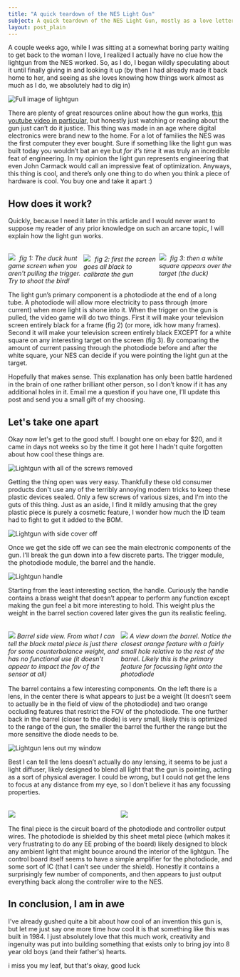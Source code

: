 ```yaml
---
title: "A quick teardown of the NES Light Gun"
subject: A quick teardown of the NES Light Gun, mostly as a love letter to the geniuses who built this
layout: post_plain
---
```


A couple weeks ago, while I was sitting at a somewhat boring party waiting to get back to the woman I love, I realized I actually have no clue how the lightgun from the NES worked. So, as I do, I began wildly speculating about it until finally giving in and looking it up (by then I had already made it back home to her, and seeing as she loves knowing how things work almost as much as I do, we absolutely had to dig in)

![Full image of lightgun](/images/lightgun/1-full.jpeg)

There are plenty of great resources online about how the gun works, [this youtube video in particular](https://www.youtube.com/watch?v=cu83tZIAzlA), but honestly just watching or reading about the gun just can’t do it justice. This thing was made in an age where digital electronics were brand new to the home. For a lot of families the NES was the first computer they ever bought. Sure if something like the light gun was built today you wouldn’t bat an eye but _for it’s time_ it was truly an incredible feat of engineering. In my opinion the light gun represents engineering that even John Carmack would call an impressive feat of optimization. Anyways, this thing is cool, and there’s only one thing to do when you think a piece of hardware is cool. You buy one and take it apart :)


## How does it work?

Quickly, because I need it later in this article and I would never want to suppose my reader of any prior knowledge on such an arcane topic, I will explain how the light gun works.

<br/>

<div style="display: flex; flex-direction: row;">
    <div style="margin: 0 2px 0 0; flex: 1;">
        <img src="/images/lightgun/01-duck-hunt.jpeg">
        <a style="font-style: italic; margin: 0 5px; text-align: center;">fig 1: The duck hunt game screen when you aren't pulling the trigger. Try to shoot the bird!</a>
    </div>
    <div style="margin: 2px; flex: 1;">
        <img src="/images/lightgun/02-duck-hunt-black.jpeg">
        <a style="font-style: italic; margin: 0 5px; text-align: center;">fig 2: first the screen goes all black to calibrate the gun</a>
    </div>
    <div style="margin: 0 0 0 2px; flex: 1;">
        <img src="/images/lightgun/03-duck-hunt-w-white.jpeg">
        <a style="font-style: italic; margin: 0 5px; text-align: center;">fig 3: then a white square appears over the target (the duck)</a>
    </div>
</div>

The light gun’s primary component is a photodiode at the end of a long tube. A photodiode will allow more electricity to pass through (more current) when more light is shone into it. When the trigger on the gun is pulled, the video game will do two things. First it will make your television screen entirely black for a frame (fig 2) (or more, idk how many frames). Second it will make your television screen entirely black EXCEPT for a white square on any interesting target on the screen (fig 3). By comparing the amount of current passing through the photodiode before and after the white square, your NES can decide if you were pointing the light gun at the target.

Hopefully that makes sense. This explanation has only been battle hardened in the brain of one rather brilliant other person, so I don’t know if it has any additional holes in it. Email me a question if you have one, I’ll update this post and send you a small gift of my choosing.

## Let's take one apart

Okay now let's get to the good stuff. I bought one on ebay for $20, and it came in days not weeks so by the time it got here I hadn't quite forgotten about how cool these things are.

![Lightgun with all of the screws removed](/images/lightgun/2-screwsout.jpeg)

Getting the thing open was very easy. Thankfully these old consumer products don't use any of the terribly annoying modern tricks to keep these plastic devices sealed. Only a few screws of various sizes, and I'm into the guts of this thing. Just as an aside, I find it mildly amusing that the grey plastic piece is purely a cosmetic feature, I wonder how much the ID team had to fight to get it added to the BOM.

![Lightgun with side cover off](/images/lightgun/3-sideoff.jpeg)

Once we get the side off we can see the main electronic components of the gun. I’ll break the gun down into a few discrete parts. The trigger module, the photodiode module, the barrel and the handle.

![Lightgun handle](/images/lightgun/4-bottomweight.jpeg)

Starting from the least interesting section, the handle. Curiously the handle contains a brass weight that doesn’t appear to perform any function except making the gun feel a bit more interesting to hold. This weight plus the weight in the barrel section covered later gives the gun its realistic feeling.

<br/>
<div style="display: flex; flex-direction: row; align-items: center;">
    <div style="margin: 0 2px 0 0; flex: 1;">
        <img src="/images/lightgun/5-barrel.jpeg">
        <a style="font-style: italic; text-align: center;">Barrel side view. From what I can tell the black metal piece is just there for some counterbalance weight, and has no functional use (it doesn't appear to impact the fov of the sensor at all)</a>
    </div>
    <div style="margin: 2px; flex: 1;">
        <img src="/images/lightgun/8-barrelview.jpeg">
        <a style="font-style: italic; text-align: center;">A view down the barrel. Notice the closest orange feature with a fairly small hole relative to the rest of the barrel. Likely this is the primary feature for focussing light onto the photodiode</a>
    </div>
</div>

The barrel contains a few interesting components. On the left there is a lens, in the center there is what appears to just be a weight (It doesn’t seem to actually be in the field of view of the photodiode) and two orange occluding features that restrict the FOV of the photodiode. The one further back in the barrel (closer to the diode) is very small, likely this is optimized to the range of the gun, the smaller the barrel the further the range but the more sensitive the diode needs to be.

![Lightgun lens out my window](/images/lightgun/6-lens.jpeg)

Best I can tell the lens doesn’t actually do any lensing, it seems to be just a light diffuser, likely designed to blend all light that the gun is pointing, acting as a sort of physical averager. I could be wrong, but I could not get the lens to focus at any distance from my eye, so I don’t believe it has any focussing properties.

<br/>
<div style="display: flex; flex-direction: row; align-items: center;">
    <div style="margin: 0 2px 0 0; flex: 1;">
        <img src="/images/lightgun/7-photo-diode.jpeg">
        <a style="font-style: italic; text-align: center;"></a>
    </div>
    <div style="margin: 2px; flex: 1;">
        <img src="/images/lightgun/9-control-board.jpeg">
        <a style="font-style: italic; text-align: center;"></a>
    </div>
</div>

The final piece is the circuit board of the photodiode and controller output wires. The photodiode is shielded by this sheet metal piece (which makes it very frustrating to do any EE probing of the board) likely designed to block any ambient light that might bounce around the interior of the lightgun. The control board itself seems to have a simple amplifier for the photodiode, and some sort of IC (that I can’t see under the shield). Honestly it contains a surprisingly few number of components, and then appears to just output everything back along the controller wire to the NES.

## In conclusion, I am in awe

I've already gushed quite a bit about how cool of an invention this gun is, but let me just say one more time how cool it is that something like this was built in 1984. I just absolutely love that this much work, creativity and ingenuity was put into building something that exists only to bring joy into 8 year old boys (and their father's) hearts.

i miss you my leaf, but that's okay, good luck

<br/><br/><br/><br/><br/><br/><br/>